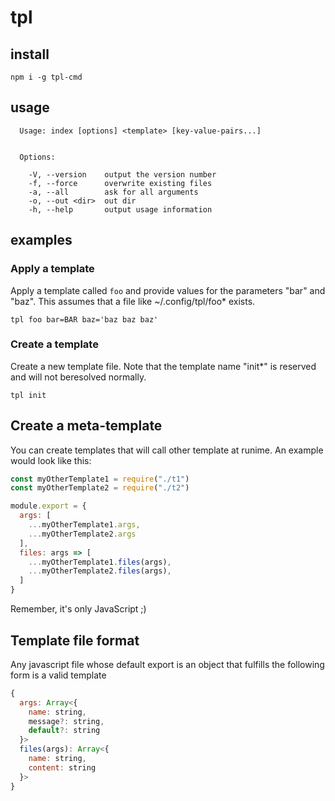 # tpl

## install

`npm i -g tpl-cmd`

## usage

```shell
  Usage: index [options] <template> [key-value-pairs...]


  Options:

    -V, --version    output the version number
    -f, --force      overwrite existing files
    -a, --all        ask for all arguments
    -o, --out <dir>  out dir
    -h, --help       output usage information
```


## examples

### Apply a template

Apply a template called `foo` and provide values for the parameters "bar" and "baz".
This assumes that a file like ~/.config/tpl/foo* exists. 

`tpl foo bar=BAR baz='baz baz baz'`

### Create a template

Create a new template file. Note that the template name "init*" is reserved and will not beresolved normally.

`tpl init`


## Create a meta-template

You can create templates that will call other template at runime. An example would look like this:

```js
const myOtherTemplate1 = require("./t1")
const myOtherTemplate2 = require("./t2")

module.export = {
  args: [
    ...myOtherTemplate1.args,
    ...myOtherTemplate2.args
  ],
  files: args => [
    ...myOtherTemplate1.files(args),
    ...myOtherTemplate2.files(args),
  ]
}
```

Remember, it's only JavaScript ;)

## Template file format

Any javascript file whose default export is an object that fulfills the following form is a valid template

```js
{
  args: Array<{
    name: string,
    message?: string,
    default?: string
  }>
  files(args): Array<{
    name: string,
    content: string
  }>
}
```